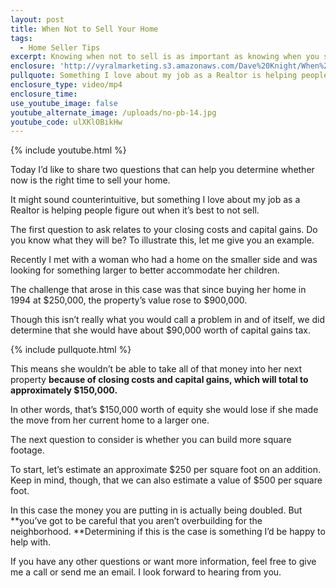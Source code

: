 ```yaml
---
layout: post
title: When Not to Sell Your Home
tags:
  - Home Seller Tips
excerpt: Knowing when not to sell is as important as knowing when you should. Here are two questions to help you determine what’s best for you and your property.
enclosure: 'http://vyralmarketing.s3.amazonaws.com/Dave%20Knight/When%20Not%20to%20Sell%20Your%20Home.mp4'
pullquote: Something I love about my job as a Realtor is helping people figure out when it’s best to not sell.
enclosure_type: video/mp4
enclosure_time:
use_youtube_image: false
youtube_alternate_image: /uploads/no-pb-14.jpg
youtube_code: ulXKlOBikHw
---
```



{% include youtube.html %}

Today I’d like to share two questions that can help you determine whether now is the right time to sell your home.

It might sound counterintuitive, but something I love about my job as a Realtor is helping people figure out when it’s best to not sell.

The first question to ask relates to your closing costs and capital gains. Do you know what they will be? To illustrate this, let me give you an example.

Recently I met with a woman who had a home on the smaller side and was looking for something larger to better accommodate her children.

The challenge that arose in this case was that since buying her home in 1994 at $250,000, the property’s value rose to $900,000.

Though this isn’t really what you would call a problem in and of itself, we did determine that she would have about $90,000 worth of capital gains tax.

{% include pullquote.html %}

This means she wouldn’t be able to take all of that money into her next property **because of closing costs and capital gains, which will total to approximately $150,000.**

In other words, that’s $150,000 worth of equity she would lose if she made the move from her current home to a larger one.

The next question to consider is whether you can build more square footage.

To start, let’s estimate an approximate $250 per square foot on an addition. Keep in mind, though, that we can also estimate a value of $500 per square foot.

In this case the money you are putting in is actually being doubled. But **you’ve got to be careful that you aren’t overbuilding for the neighborhood.&nbsp;**Determining if this is the case is something I’d be happy to help with.

If you have any other questions or want more information, feel free to give me a call or send me an email. I look forward to hearing from you.